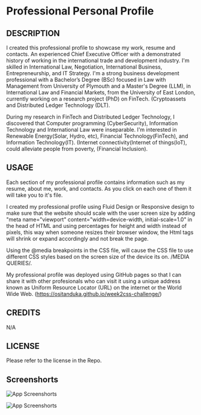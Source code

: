 # Professional Personal Profile
## DESCRIPTION

I created this professional profile to showcase my work, resume and contacts. An experienced Chief Executive Officer with a demonstrated history of working in the international trade and development industry. I'm skilled in International Law, Negotiation, International Business, Entrepreneurship, and IT Strategy. I'm a strong business development professional with a Bachelor’s Degree (BSc) focused in Law with Management from University of Plymouth and a Master's Degree (LLM), in International Law and Financial Markets, from the University of East London, currently working on a research project (PhD) on FinTech. (Cryptoassets and Distributed Ledger Technology (DLT).

During my research in FinTech and Distributed Ledger Technology, I discovered that Computer programming (CyberSecurity), Information Technology and International Law were inseparable. I'm interested in Renewable Energy(Solar, Hydro, etc), Financial Technology(FinTech), and Information Technology(IT). (Internet connectivity(Internet of things(IoT), could alleviate people from poverty, (Financial Inclusion).

## USAGE

Each section of my professional profile contains information such as my resume, about me, work, and contacts. As you click on each one of them it will take you to it's file. 

I created my professional profile using Fluid Design or Responsive design to make sure that the website should scale with the user screen size by adding "meta name="viewport" content="width=device-width, initial-scale=1.0" in the head of HTML and using percentages for height and width instead of pixels, this way when someone resizes their browser window, the Html tags will shrink or expand accordingly and not break the page. 

Using the @media breakpoints in the CSS file, will cause the CSS file to use different CSS styles based on the screen size of the device its on. /MEDIA QUERIES/.

My professional profile was deployed using GitHub pages so that I can share it with other profesionals who can visit it using a unique address known as Uniform Resource Locator (URL) on the internet or the World Wide Web. (https://ositanduka.github.io/week2css-challenge/)



## CREDITS

N/A

 ## LICENSE

 Please refer to the license in the Repo.


 ## Screenshorts

 ![App Screenshorts](../week2css-challenge/Bio-image.PNG)

 ![App Screenshorts](../week2css-challenge/screenshort.PNG)
